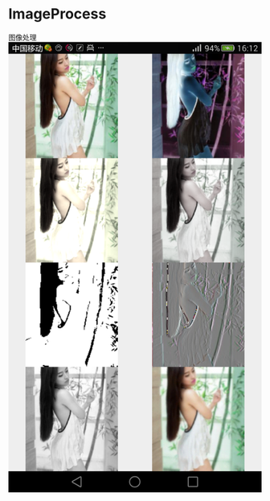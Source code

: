 # ImageProcess
图像处理
![image](https://github.com/doudou000000/ImageProcess/blob/master/image_process.png)
